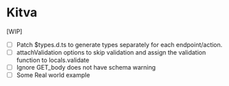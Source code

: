 # Kitva

[WIP]

- [ ] Patch $types.d.ts to generate types separately for each endpoint/action.
- [ ] attachValidation options to skip validation and assign the validation function to locals.validate
- [ ] Ignore GET_body does not have schema warning
- [ ] Some Real world example
